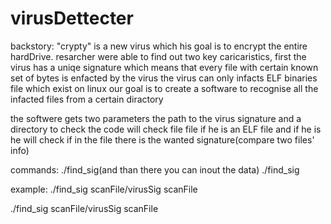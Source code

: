 # virusDettecter
backstory:
"crypty" is a new virus which his goal is to encrypt the entire hardDrive.
resarcher were able to find out two key caricaristics, first the virus has a uniqe signature
which means that every file with certain known set of bytes is enfacted by the virus
the virus can only infacts ELF binaries file which exist on linux
our goal is to create a software to recognise all the infacted files from a certain diractory

the softwere gets two parameters the path to the virus signature and a directory to check
the code will check file file if he is an ELF file and if he is he will check if in the file
there is the wanted signature(compare two files' info)

commands:
./find_sig(and than there you can inout the data)
./find_sig <virusSig> <dict>

example:
./find_sig scanFile/virusSig scanFile

./find_sig
scanFile/virusSig scanFile



